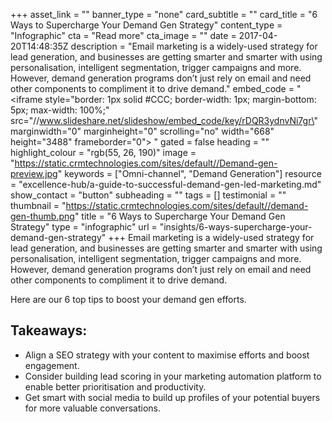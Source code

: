 +++
asset_link = ""
banner_type = "none"
card_subtitle = ""
card_title = "6 Ways to Supercharge Your Demand Gen Strategy"
content_type = "Infographic"
cta = "Read more"
cta_image = ""
date = 2017-04-20T14:48:35Z
description = "Email marketing is a widely-used strategy for lead generation, and businesses are getting smarter and smarter with using personalisation, intelligent segmentation, trigger campaigns and more. However, demand generation programs don’t just rely on email and need other components to compliment it to drive demand."
embed_code = "<iframe style=\"border: 1px solid #CCC; border-width: 1px; margin-bottom: 5px; max-width: 100%;\" src=\"//www.slideshare.net/slideshow/embed_code/key/rDQR3ydnvNi7gr\" marginwidth=\"0\" marginheight=\"0\" scrolling=\"no\" width=\"668\" height=\"3488\" frameborder=\"0\"> </iframe>"
gated = false
heading = ""
highlight_colour = "rgb(55, 26, 190)"
image = "https://static.crmtechnologies.com/sites/default//Demand-gen-preview.jpg"
keywords = ["Omni-channel", "Demand Generation"]
resource = "excellence-hub/a-guide-to-successful-demand-gen-led-marketing.md"
show_contact = "button"
subheading = ""
tags = []
testimonial = ""
thumbnail = "https://static.crmtechnologies.com/sites/default//demand-gen-thumb.png"
title = "6 Ways to Supercharge Your Demand Gen Strategy"
type = "infographic"
url = "insights/6-ways-supercharge-your-demand-gen-strategy"
+++
Email marketing is a widely-used strategy for lead generation, and businesses are getting smarter and smarter with using personalisation, intelligent segmentation, trigger campaigns and more. However, demand generation programs don’t just rely on email and need other components to compliment it to drive demand.

Here are our 6 top tips to boost your demand gen efforts.

## Takeaways:

* Align a SEO strategy with your content to maximise efforts and boost engagement.
* Consider building lead scoring in your marketing automation platform to enable better prioritisation and productivity.
* Get smart with social media to build up profiles of your potential buyers for more valuable conversations.